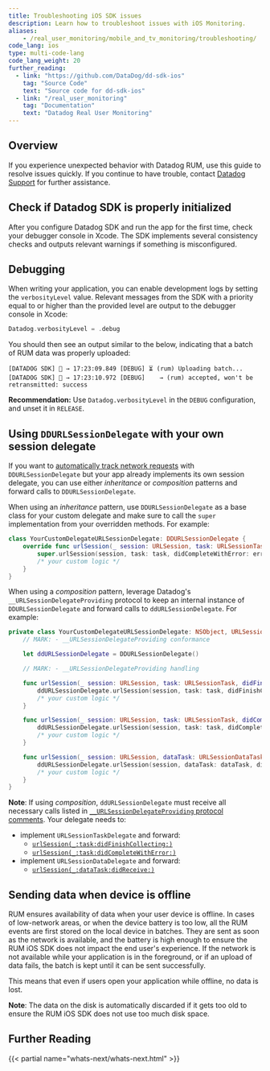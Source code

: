 ```yaml
---
title: Troubleshooting iOS SDK issues
description: Learn how to troubleshoot issues with iOS Monitoring.
aliases:
    - /real_user_monitoring/mobile_and_tv_monitoring/troubleshooting/
code_lang: ios
type: multi-code-lang
code_lang_weight: 20
further_reading:
  - link: "https://github.com/DataDog/dd-sdk-ios"
    tag: "Source Code"
    text: "Source code for dd-sdk-ios"
  - link: "/real_user_monitoring"
    tag: "Documentation"
    text: "Datadog Real User Monitoring"
---
```


## Overview

If you experience unexpected behavior with Datadog RUM, use this guide to resolve issues quickly. If you continue to have trouble, contact [Datadog Support][1] for further assistance.

## Check if Datadog SDK is properly initialized

After you configure Datadog SDK and run the app for the first time, check your debugger console in Xcode. The SDK implements several consistency checks and outputs relevant warnings if something is misconfigured.

## Debugging
When writing your application, you can enable development logs by setting the `verbosityLevel` value. Relevant messages from the SDK with a priority equal to or higher than the provided level are output to the debugger console in Xcode:

```swift
Datadog.verbosityLevel = .debug
```

You should then see an output similar to the below, indicating that a batch of RUM data was properly uploaded:
```
[DATADOG SDK] 🐶 → 17:23:09.849 [DEBUG] ⏳ (rum) Uploading batch...
[DATADOG SDK] 🐶 → 17:23:10.972 [DEBUG]    → (rum) accepted, won't be retransmitted: success
```

**Recommendation:** Use `Datadog.verbosityLevel` in the `DEBUG` configuration, and unset it in `RELEASE`.

## Using `DDURLSessionDelegate` with your own session delegate

If you want to [automatically track network requests][2] with `DDURLSessionDelegate` but your app already implements its own session delegate, you can use either _inheritance_ or _composition_ patterns and forward calls to `DDURLSessionDelegate`.

When using an _inheritance_ pattern, use `DDURLSessionDelegate` as a base class for your custom delegate and make sure to call the `super` implementation from your overridden methods. For example:

```swift
class YourCustomDelegateURLSessionDelegate: DDURLSessionDelegate {
    override func urlSession(_ session: URLSession, task: URLSessionTask, didCompleteWithError error: Error?) {
        super.urlSession(session, task: task, didCompleteWithError: error) // forward to Datadog delegate
        /* your custom logic */
    }
}
```

When using a _composition_ pattern, leverage Datadog's `__URLSessionDelegateProviding` protocol to keep an internal instance of `DDURLSessionDelegate` and forward calls to `ddURLSessionDelegate`. For example:

```swift
private class YourCustomDelegateURLSessionDelegate: NSObject, URLSessionTaskDelegate, URLSessionDataDelegate, __URLSessionDelegateProviding {
    // MARK: - __URLSessionDelegateProviding conformance

    let ddURLSessionDelegate = DDURLSessionDelegate()

    // MARK: - __URLSessionDelegateProviding handling

    func urlSession(_ session: URLSession, task: URLSessionTask, didFinishCollecting metrics: URLSessionTaskMetrics) {
        ddURLSessionDelegate.urlSession(session, task: task, didFinishCollecting: metrics) // forward to Datadog delegate
        /* your custom logic */
    }

    func urlSession(_ session: URLSession, task: URLSessionTask, didCompleteWithError error: Error?) {
        ddURLSessionDelegate.urlSession(session, task: task, didCompleteWithError: error) // forward to Datadog delegate
        /* your custom logic */
    }

    func urlSession(_ session: URLSession, dataTask: URLSessionDataTask, didReceive data: Data) {
        ddURLSessionDelegate.urlSession(session, dataTask: dataTask, didReceive: data) // forward to Datadog delegate
        /* your custom logic */
    }
}
```
**Note**: If using _composition_, `ddURLSessionDelegate` must receive all necessary calls listed in [`__URLSessionDelegateProviding` protocol comments][3]. Your delegate needs to:
* implement `URLSessionTaskDelegate` and forward:
  * [`urlSession(_:task:didFinishCollecting:)`][4]
  * [`urlSession(_:task:didCompleteWithError:)`][5]
* implement `URLSessionDataDelegate` and forward:
  * [`urlSession(_:dataTask:didReceive:)`][6]

## Sending data when device is offline

RUM ensures availability of data when your user device is offline. In cases of low-network areas, or when the device battery is too low, all the RUM events are first stored on the local device in batches. They are sent as soon as the network is available, and the battery is high enough to ensure the RUM iOS SDK does not impact the end user's experience. If the network is not available while your application is in the foreground, or if an upload of data fails, the batch is kept until it can be sent successfully.

This means that even if users open your application while offline, no data is lost.

**Note**: The data on the disk is automatically discarded if it gets too old to ensure the RUM iOS SDK does not use too much disk space.

## Further Reading

{{< partial name="whats-next/whats-next.html" >}}

[1]: /help
[2]: /real_user_monitoring/ios/advanced_configuration/?tab=swift#automatically-track-network-requests
[3]: https://github.com/DataDog/dd-sdk-ios/blob/56e972a6d3070279adbe01850f51cb8c0c929c52/DatadogInternal/Sources/NetworkInstrumentation/URLSession/DatadogURLSessionDelegate.swift#L14
[4]: https://developer.apple.com/documentation/foundation/urlsessiontaskdelegate/1643148-urlsession
[5]: https://developer.apple.com/documentation/foundation/urlsessiontaskdelegate/1411610-urlsession
[6]: https://developer.apple.com/documentation/foundation/urlsessiondatadelegate/1411528-urlsession
